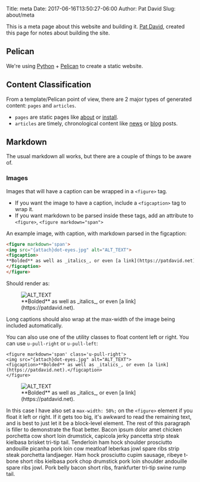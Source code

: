 Title: meta
Date: 2017-06-16T13:50:27-06:00
Author: Pat David
Slug: about/meta


This is a meta page about this website and building it.
[Pat David](https://patdavid.net), created this page for notes about building the site.



## Pelican

We're using [Python][] + [Pelican][] to create a static website.

[Python]: https://www.python.org/ "Python Homepage"
[Pelican]: https://blog.getpelican.com/ "Pelican Blog"



## Content Classification

From a template/Pelican point of view, there are 2 major types of generated content: `pages` and `articles`.

* `pages` are static pages like [about](/about) or [install](/install).
* `articles` are timely, chronological content like [news](/news) or [blog](/blog) posts.


## Markdown

The usual markdown all works, but there are a couple of things to be aware of.


### Images

Images that will have a caption can be wrapped in a `<figure>` tag.

* If you want the image to have a caption, include a `<figcaption>` tag to wrap it.
* If you want markdown to be parsed inside these tags, add an attribute to `<figure>`, `<figure markdown="span">`

An example image, with caption, with markdown parsed in the figcaption:

```html
<figure markdown='span'>
<img src="{attach}dot-eyes.jpg" alt="ALT_TEXT">
<figcaption>
**Bolded** as well as _italics_, or even [a link](https://patdavid.net).
</figcaption>
</figure>
```

Should render as:

<figure markdown='span'>
<img src="{attach}dot-eyes.jpg" alt="ALT_TEXT">
<figcaption>**Bolded** as well as _italics_, or even [a link](https://patdavid.net).</figcaption>
</figure>

Long captions should also wrap at the max-width of the image being included automatically.

You can also use one of the utility classes to float content left or right.
You can use `u-pull-right` or `u-pull-left`:

```
<figure markdown='span' class='u-pull-right'>
<img src="{attach}dot-eyes.jpg" alt="ALT_TEXT">
<figcaption>**Bolded** as well as _italics_, or even [a link](https://patdavid.net).</figcaption>
</figure>
```

<figure markdown='span' class='u-pull-right'>
<img src="{attach}dot-eyes.jpg" alt="ALT_TEXT">
<figcaption>**Bolded** as well as _italics_, or even [a link](https://patdavid.net).</figcaption>
</figure>

In this case I have also set a `max-width: 50%;` on the `<figure>` element if you float it left or right.
If it gets too big, it's awkward to read the remaining text, and is best to just let it be a block-level element.
The rest of this paragraph is filler to demonstrate the float better.
Bacon ipsum dolor amet chicken porchetta cow short loin drumstick, capicola jerky pancetta strip steak kielbasa brisket tri-tip tail. Tenderloin ham hock shoulder prosciutto andouille picanha pork loin cow meatloaf leberkas jowl spare ribs strip steak porchetta landjaeger. Ham hock prosciutto cupim sausage, ribeye t-bone short ribs kielbasa pork chop drumstick pork loin shoulder andouille spare ribs jowl. Pork belly bacon short ribs, frankfurter tri-tip swine rump tail.
